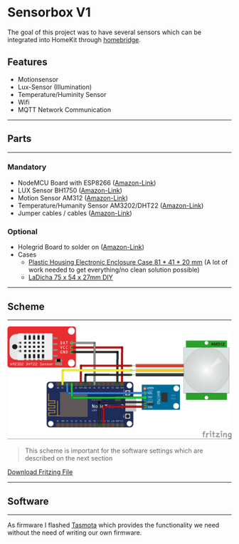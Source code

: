 # Sensorbox V1

The goal of this project was to have several sensors which can be integrated into HomeKit through [homebridge](https://homebridge.io/).

## Features

- Motionsensor
- Lux-Sensor (Illumination)
- Temperature/Huminity Sensor
- Wifi
- MQTT Network Communication

----
## Parts
----
### Mandatory

- NodeMCU Board with ESP8266 ([Amazon-Link](https://www.amazon.de/gp/product/B074Q2WM1Y))
- LUX Sensor BH1750 ([Amazon-Link](https://www.amazon.de/gp/product/B07VF15XJJ))
- Motion Sensor AM312 ([Amazon-Link](https://www.amazon.de/gp/product/B08931TTTN))
- Temperature/Humanity Sensor AM3202/DHT22 ([Amazon-Link](https://www.amazon.de/gp/product/B08931TTTN))
- Jumper cables / cables ([Amazon-Link](https://www.amazon.de/AZDelivery-Jumper-Arduino-Raspberry-Breadboard/dp/B074P726ZR/))

### Optional
- Holegrid Board to solder on ([Amazon-Link](https://www.amazon.de/gp/product/B0899K85BS/))
- Cases
    - [Plastic Housing Electronic Enclosure Case 81 * 41 * 20 mm](https://www.amazon.de/gp/product/B08F3NJ3Y2/) (A lot of work needed to get everything/no clean solution possible)
    - [LaDicha 75 x 54 x 27mm DIY](https://www.amazon.de/gp/product/B07CKRDR7W/)

---
## Scheme
---
![](https://github.com/artifactdev/iot-mqtt-homekit-projects/raw/main/sensorbox/assets/sensorbox-scheme.jpg)

> This scheme is important for the software settings  which are described on the next section

[Download Fritzing File](https://github.com/artifactdev/iot-mqtt-homekit-projects/raw/main/sensorbox/assets/sensorbox.fzz)

---
## Software
---

As firmware I flashed [Tasmota](https://tasmota.github.io/docs/) which provides the functionality we need without the need of writing our own firmware.
